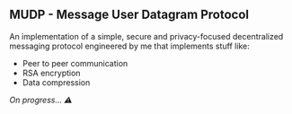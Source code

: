 ## MUDP - Message User Datagram Protocol

An implementation of a simple, secure and privacy-focused decentralized messaging protocol engineered by me that implements stuff like:

- Peer to peer communication
- RSA encryption
- Data compression

_On progress... ⚠️_
